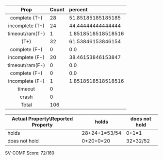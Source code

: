 
| Prop | Count | percent |
|:----:|:------|:--|
|complete   (T-)|28| 51.85185185185185 |
|incomplete (T-)|24|44.44444444444444 |
|timeout/ram(T-)|1|1.8518518518518516 |
|           (T+)|32|61.53846153846154 |
|complete   (F-)|0|0.0 |
|incomplete (F-)|20|38.46153846153847 |
|timeout/ram(F-)|0|0.0 |
|complete   (F+)|0|0.0 |
|incomplete (F+)|1|1.8518518518518516 |
|timeout        |0| |
|crash          |0| |
|Total          |106| |

| Actual Property\Reported Property | holds | does not hold |
|------------------------------------|-------|---------------|
| holds | 28+24+1=53/54 | 0+1=1 |
| does not hold | 0+20+0=20 | 32=32/52 |

SV-COMP Score: 72/160

